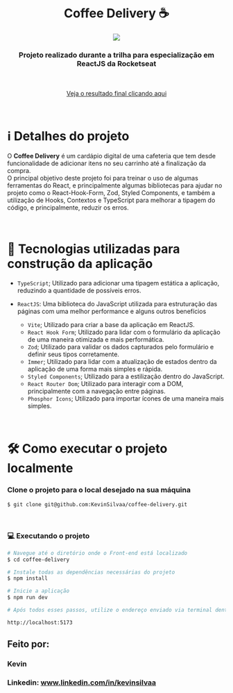 <div align="center">
  <h1>Coffee Delivery ☕</h1>

  <img src="https://github.com/KevinSilvaa/coffee-delivery/assets/143517496/cd96562e-3aa5-4e52-9884-833d3fe62193" />
</div>



<h3 align="center">Projeto realizado durante a trilha para especialização em ReactJS da Rocketseat</h3> <br><br>

<div align="center">
  <a href="https://coffee-delivery-kevinsilvaa.vercel.app" target="_blank">Veja o resultado final clicando aqui</a>
</div>

&nbsp;
&nbsp;

# ℹ️ Detalhes do projeto

O <strong>Coffee Delivery</strong> é um cardápio digital de uma cafeteria que tem desde funcionalidade de adicionar itens no seu carrinho até a finalização da compra.<br>
O principal objetivo deste projeto foi para treinar o uso de algumas ferramentas do React, e principalmente algumas bibliotecas para ajudar no
projeto como o React-Hook-Form, Zod, Styled Components, e também a utilização de Hooks, Contextos e TypeScript para melhorar a tipagem
do código, e principalmente, reduzir os erros.

<br>

# 📁 Tecnologias utilizadas para construção da aplicação

- `TypeScript`; Utilizado para adicionar uma tipagem estática a aplicação, reduzindo a quantidade de possíveis erros.
- `ReactJS`: Uma biblioteca do JavaScript utilizada para estruturação das páginas com uma melhor performance e alguns outros benefícios
    
  - `Vite`; Utilizado para criar a base da aplicação em ReactJS.
  - `React Hook Form`; Utilizado para lidar com o formulário da aplicação de uma maneira otimizada e mais performática.
  - `Zod`; Utilizado para validar os dados capturados pelo formulário e definir seus tipos corretamente.
  - `Immer`; Utilizado para lidar com a atualização de estados dentro da aplicação de uma forma mais simples e rápida.
  - `Styled Components`; Utilizado para a estilização dentro do JavaScript.
  - `React Router Dom`; Utilizado para interagir com a DOM, principalmente com a navegação entre páginas.
  - `Phosphor Icons`; Utilizado para importar ícones de uma maneira mais simples.
  

&nbsp;
&nbsp;
&nbsp;

# 🛠️ Como executar o projeto localmente

### Clone o projeto para o local desejado na sua máquina

```bash
$ git clone git@github.com:KevinSilvaa/coffee-delivery.git
```

&nbsp;
&nbsp;
&nbsp;

### 💻 Executando o projeto

```bash
# Navegue até o diretório onde o Front-end está localizado
$ cd coffee-delivery

# Instale todas as dependências necessárias do projeto
$ npm install

# Inicie a aplicação
$ npm run dev

# Após todos esses passos, utilize o endereço enviado via terminal dentro do seu navegador para acessar a aplicação. O endereço padrão utilizado no projeto foi:

http://localhost:5173
```

## Feito por:

### Kevin
### Linkedin: www.linkedin.com/in/kevinsilvaa
